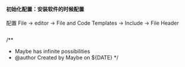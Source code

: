 ####  初始化配置：安装软件的时候配置

配置
File -> editor -> File and Code Templates -> Include -> File Header
>```
/**
 * Maybe has infinite possibilities  
 * @author    Created by Maybe on ${DATE}
 */
```